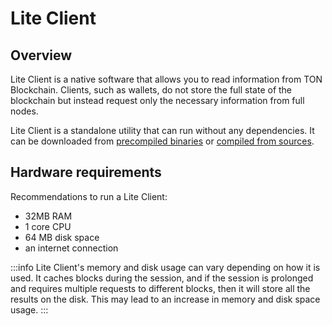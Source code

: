 # Lite Client

## Overview

Lite Client is a native software that allows you to read information from TON Blockchain.
Clients, such as wallets, do not store the full state of the blockchain but instead request only the necessary information from full nodes.

Lite Client is a standalone utility that can run without any dependencies. It can be downloaded from [precompiled binaries](/develop/smart-contracts/environment/installation#1-download) or [compiled from sources](/v3/guidelines/smart-contracts/howto/compile/compilation-instructions#lite-client).

## Hardware requirements

Recommendations to run a Lite Client:

- 32MB RAM 
- 1 core CPU 
- 64 MB disk space
- an internet connection

:::info
Lite Client's memory and disk usage can vary depending on how it is used. It caches blocks during the session, and if the session is prolonged and requires multiple requests to different blocks, then it will store all the results on the disk. This may lead to an increase in memory and disk space usage.
:::
